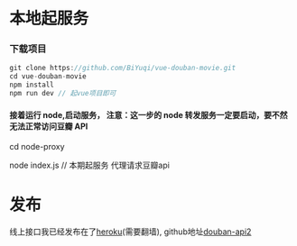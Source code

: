 # 本地起服务

### 下载项目
```js
git clone https://github.com/BiYuqi/vue-douban-movie.git
cd vue-douban-movie
npm install
npm run dev // 起vue项目即可
```
#### 接着运行 node,启动服务， 注意：这一步的 node 转发服务一定要启动，要不然无法正常访问豆瓣 API
cd node-proxy

node index.js // 本期起服务 代理请求豆瓣api
# 发布
线上接口我已经发布在了[heroku](https://www.heroku.com/)(需要翻墙), github地址[douban-api2](https://github.com/BiYuqi/douban-api2)
